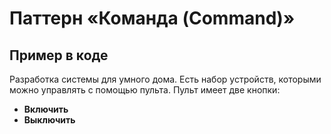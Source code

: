 # Паттерн «Команда (Command)»
## Пример в коде
Разработка системы для умного дома. Есть набор устройств, которыми можно управлять с помощью пульта.
Пульт имеет две кнопки:
- **Включить**
- **Выключить**